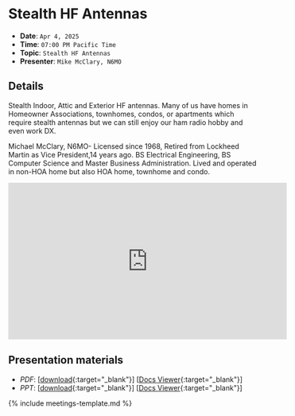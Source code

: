 # Stealth HF Antennas

* **Date**: `Apr 4, 2025`
* **Time**: `07:00 PM Pacific Time`
* **Topic**: `Stealth HF Antennas`
* **Presenter**: `Mike McClary, N6MO`

## Details

Stealth Indoor, Attic and Exterior HF antennas.   Many of us have homes in Homeowner Associations, townhomes, condos, or apartments which require stealth antennas but we can still enjoy our ham radio hobby and even work DX.

Michael McClary, N6MO- Licensed since 1968, Retired from Lockheed Martin as Vice President,14 years ago.   BS Electrical Engineering, BS Computer Science and Master Business Administration. Lived and operated in non-HOA home but also HOA home, townhome and condo.

<iframe width="560" height="315" src="https://www.youtube.com/embed/_Km6BE1oNHc?si=RQZE9lcP4IUd8hp4" title="YouTube video player" frameborder="0" allow="accelerometer; autoplay; clipboard-write; encrypted-media; gyroscope; picture-in-picture; web-share" referrerpolicy="strict-origin-when-cross-origin" allowfullscreen></iframe>

## Presentation materials
* *PDF*: [[download](https://github.com/PAARA-org/paara.org-attachments/blob/main/meetings/2025/202504_Stealth_HF_Antennas_McClary.pdf?raw=true){:target="_blank"}] [[Docs Viewer](https://docs.google.com/viewer?url=https://github.com/PAARA-org/paara.org-attachments/blob/main/meetings/2025/202504_Stealth_HF_Antennas_McClary.pdf?raw=true){:target="_blank"}]
* *PPT*: [[download](https://github.com/PAARA-org/paara.org-attachments/blob/main/meetings/2025/202504_Stealth_HF_Antennas_McClary.ppt?raw=true){:target="_blank"}] [[Docs Viewer](https://docs.google.com/viewer?url=https://github.com/PAARA-org/paara.org-attachments/blob/main/meetings/2025/202504_Stealth_HF_Antennas_McClary.ppt?raw=true){:target="_blank"}]

{% include meetings-template.md %}

